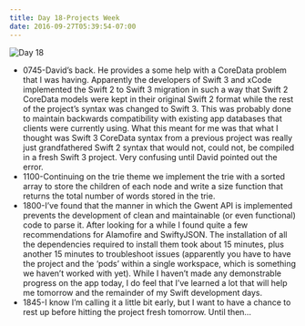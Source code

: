 ```yaml
---
title: Day 18-Projects Week
date: 2016-09-27T05:39:54-07:00
---
```

![Day 18](/blog-v3/assets/day18.jpg)

* 0745-David’s back.  He provides a some help with a CoreData problem that I was having.  Apparently the developers of Swift 3 and xCode implemented the Swift 2 to Swift 3 migration in such a way that Swift 2 CoreData models were kept in their original Swift 2 format while the rest of the project’s syntax was changed to Swift 3. This was probably done to maintain backwards compatibility with existing app databases that clients were currently using.  What this meant for me was that what I thought was Swift 3 CoreData syntax from a previous project was really just grandfathered Swift 2 syntax that would not, could not, be compiled in a fresh Swift 3 project.  Very confusing until David pointed out the error.  
* 1100-Continuing on the trie theme we implement the trie with a sorted array to store the children of each node and write a size function that returns the total number of words stored in the trie.
* 1800-I’ve found that the manner in which the Gwent API is implemented prevents the development of clean and maintainable (or even functional) code to parse it.  After looking for a while I found quite a few recommendations for Alamofire and SwiftyJSON.  The installation of all the dependencies required to install them took about 15 minutes, plus another 15 minutes to troubleshoot issues (apparently you have to have the project and the ‘pods’ within a single workspace, which is something we haven’t worked with yet).  While I haven’t made any demonstrable progress on the app today, I do feel that I’ve learned a lot that will help me tomorrow and the remainder of my Swift development days.
* 1845-I know I’m calling it a little bit early, but I want to have a chance to rest up before hitting the project fresh tomorrow. Until then…
